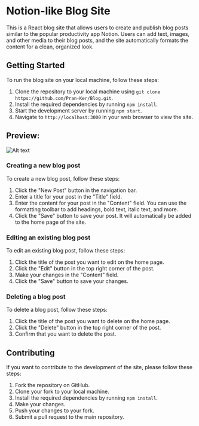 # Notion-like Blog Site

This is a React blog site that allows users to create and publish blog posts similar to the popular productivity app Notion. Users can add text, images, and other media to their blog posts, and the site automatically formats the content for a clean, organized look.

## Getting Started

To run the blog site on your local machine, follow these steps:

1. Clone the repository to your local machine using `git clone https://github.com/Pran-Ker/Blog.git`.
2. Install the required dependencies by running `npm install`.
3. Start the development server by running `npm start`.
4. Navigate to `http://localhost:3000` in your web browser to view the site.

## Preview:

![Alt text](/screenshots/ss1.png?raw=true "Main")


### Creating a new blog post

To create a new blog post, follow these steps:

1. Click the "New Post" button in the navigation bar.
2. Enter a title for your post in the "Title" field.
3. Enter the content for your post in the "Content" field. You can use the formatting toolbar to add headings, bold text, italic text, and more.
4. Click the "Save" button to save your post. It will automatically be added to the home page of the site.

### Editing an existing blog post

To edit an existing blog post, follow these steps:

1. Click the title of the post you want to edit on the home page.
2. Click the "Edit" button in the top right corner of the post.
3. Make your changes in the "Content" field.
4. Click the "Save" button to save your changes.

### Deleting a blog post

To delete a blog post, follow these steps:

1. Click the title of the post you want to delete on the home page.
2. Click the "Delete" button in the top right corner of the post.
3. Confirm that you want to delete the post.

## Contributing

If you want to contribute to the development of the site, please follow these steps:

1. Fork the repository on GitHub.
2. Clone your fork to your local machine.
3. Install the required dependencies by running `npm install`.
4. Make your changes.
5. Push your changes to your fork.
6. Submit a pull request to the main repository.

